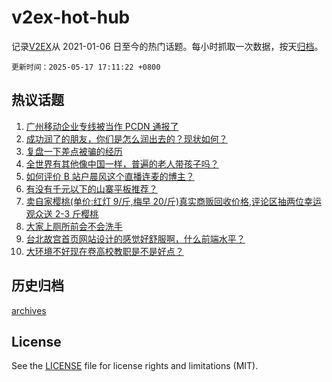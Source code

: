 # v2ex-hot-hub

 记录[V2EX](https://www.v2ex.com/)从 2021-01-06 日至今的热门话题。每小时抓取一次数据，按天[归档](archives)。

`更新时间：2025-05-17 17:11:22 +0800`

## 热议话题

1. [广州移动企业专线被当作 PCDN 通报了](https://www.v2ex.com/t/1132326)
1. [成功润了的朋友，你们是怎么润出去的？现状如何？](https://www.v2ex.com/t/1132350)
1. [复盘一下差点被骗的经历](https://www.v2ex.com/t/1132280)
1. [全世界有其他像中国一样，普遍的老人带孩子吗？](https://www.v2ex.com/t/1132357)
1. [如何评价 B 站户晨风这个直播连麦的博主？](https://www.v2ex.com/t/1132360)
1. [有没有千元以下的山寨平板推荐？](https://www.v2ex.com/t/1132356)
1. [卖自家樱桃(单价:红灯 9/斤,梅早 20/斤)真实商贩回收价格,评论区抽两位幸运观众送 2-3 斤樱桃](https://www.v2ex.com/t/1132415)
1. [大家上厕所前会不会洗手](https://www.v2ex.com/t/1132277)
1. [台北故宫首页网站设计的感觉好舒服啊，什么前端水平？](https://www.v2ex.com/t/1132395)
1. [大环境不好现在卷高校教职是不是好点？](https://www.v2ex.com/t/1132362)

## 历史归档

[archives](archives)

## License

See the [LICENSE](LICENSE) file for license rights and limitations (MIT).
